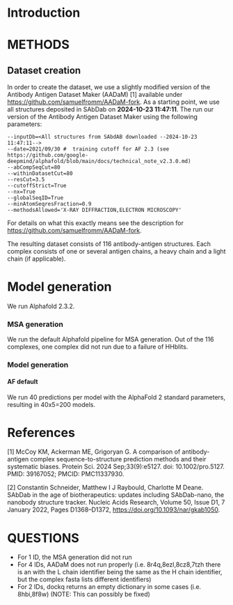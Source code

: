 # Introduction



# METHODS

## Dataset creation

In order to create the dataset, we use a slightly modified version of the Antibody Antigen Dataset Maker (AADaM) [1] available under https://github.com/samuelfromm/AADaM-fork.
As a starting point, we use all structures deposited in SAbDab on **2024-10-23 11:47:11**. The run our version of the Antibody Antigen Dataset Maker using the following parameters:

```
--inputDb=<All structures from SAbdAB downloaded --2024-10-23 11:47:11-->
--date=2021/09/30 #  training cutoff for AF 2.3 (see https://github.com/google-deepmind/alphafold/blob/main/docs/technical_note_v2.3.0.md)
--abCompSeqCut=80
--withinDatasetCut=80
--resCut=3.5
--cutoffStrict=True
--nx=True
--globalSeqID=True
--minAtomSeqresFraction=0.9
--methodsAllowed='X-RAY DIFFRACTION,ELECTRON MICROSCOPY'
```

For details on what this exactly means see the description for https://github.com/samuelfromm/AADaM-fork. 


The resulting dataset consists of 116 antibody-antigen structures. Each complex consists of one or several antigen chains, a heavy chain and a light chain (if applicable).

# Model generation

We run Alphafold 2.3.2.

### MSA generation

We run the default Alphafold pipeline for MSA generation. Out of the 116 complexes, one complex did not run due to a failure of HHblits.

### Model generation

#### AF default

We run 40 predictions per model with the AlphaFold 2 standard parameters, resulting in 40x5=200 models.

# References

[1] McCoy KM, Ackerman ME, Grigoryan G. A comparison of antibody-antigen complex sequence-to-structure prediction methods and their systematic biases. Protein Sci. 2024 Sep;33(9):e5127. doi: 10.1002/pro.5127. PMID: 39167052; PMCID: PMC11337930.

[2] Constantin Schneider, Matthew I J Raybould, Charlotte M Deane. SAbDab in the age of biotherapeutics: updates including SAbDab-nano, the nanobody structure tracker. Nucleic Acids Research, Volume 50, Issue D1, 7 January 2022, Pages D1368–D1372, https://doi.org/10.1093/nar/gkab1050.




 # QUESTIONS

- For 1 ID, the MSA generation did not run
- For 4 IDs, AADaM does not run properly (i.e. 8r4q,8ezl,8cz8,7tzh there is an with the L chain identifier being the same as the H chain identifier, but the complex fasta lists different identifiers)
- For 2 IDs, dockq returns an empty dictionary in some cases (i.e. 8hbi,8f8w) (NOTE: This can possibly be fixed)